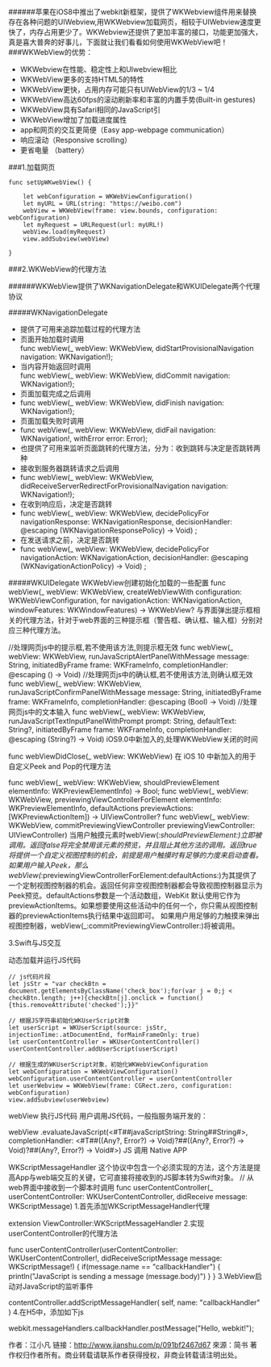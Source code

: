 
######苹果在iOS8中推出了webkit新框架，提供了WKWebview组件用来替换存在各种问题的UIWebview,用WKWebview加载网页，相较于UIWebview速度更快了，内存占用更少了。WKWebview还提供了更加丰富的接口，功能更加强大，真是喜大普奔的好事儿，下面就让我们看看如何使用WKWebView吧！
###WKWebView的优势：

* WKWebview在性能、稳定性上和UIwebview相比<br>
* WKWebView更多的支持HTML5的特性
* WKWebView更快，占用内存可能只有UIWebView的1/3 ~ 1/4
* WKWebView高达60fps的滚动刷新率和丰富的内置手势(Built-in gestures)
* WKWebView具有Safari相同的JavaScript引
* WKWebView增加了加载进度属性
* app和网页的交互更简便（Easy app-webpage communication）
* 响应滚动（Responsive scrolling）
* 更省电量 （battery）

###1.加载网页

    func setUpWKwebView() {
        
        let webConfiguration = WKWebViewConfiguration()
        let myURL = URL(string: "https://weibo.com")
        webView = WKWebView(frame: view.bounds, configuration: webConfiguration)
        let myRequest = URLRequest(url: myURL!)
        webView.load(myRequest)
        view.addSubview(webView)
        
    }
###2.WKWebView的代理方法

######WKWebView提供了WKNavigationDelegate和WKUIDelegate两个代理协议

#####WKNavigationDelegate

* 提供了可用来追踪加载过程的代理方法
* 页面开始加载时调用<br>
func webView(_ webView: WKWebView, didStartProvisionalNavigation navigation: WKNavigation!);
* 当内容开始返回时调用<br>
func webView(_ webView: WKWebView, didCommit navigation: WKNavigation!);
* 页面加载完成之后调用
* func webView(_ webView: WKWebView, didFinish navigation: WKNavigation!);
* 页面加载失败时调用
* func webView(_ webView: WKWebView, didFail navigation: WKNavigation!, withError error: Error);
* 也提供了可用来监听页面跳转的代理方法，分为：收到跳转与决定是否跳转两种
* 接收到服务器跳转请求之后调用
* func webView(_ webView: WKWebView, didReceiveServerRedirectForProvisionalNavigation navigation: WKNavigation!);
* 在收到响应后，决定是否跳转
* func webView(_ webView: WKWebView, decidePolicyFor navigationResponse: WKNavigationResponse, decisionHandler: @escaping (WKNavigationResponsePolicy) -> Void) ;
* 在发送请求之前，决定是否跳转
* func webView(_ webView: WKWebView, decidePolicyFor navigationAction: WKNavigationAction, decisionHandler: @escaping (WKNavigationActionPolicy) -> Void) ;

#####WKUIDelegate
WKWebView创建初始化加载的一些配置
 func webView(_ webView: WKWebView, createWebViewWith configuration: WKWebViewConfiguration, for navigationAction: WKNavigationAction, windowFeatures: WKWindowFeatures) -> WKWebView? 
与界面弹出提示框相关的代理方法，针对于web界面的三种提示框（警告框、确认框、输入框）分别对应三种代理方法。

 //处理网页js中的提示框,若不使用该方法,则提示框无效
 func webView(_ webView: WKWebView, runJavaScriptAlertPanelWithMessage message: String, initiatedByFrame frame: WKFrameInfo, completionHandler: @escaping () -> Void)
//处理网页js中的确认框,若不使用该方法,则确认框无效
 func webView(_ webView: WKWebView, runJavaScriptConfirmPanelWithMessage message: String, initiatedByFrame frame: WKFrameInfo, completionHandler: @escaping (Bool) -> Void)
//处理网页js中的文本输入
 func webView(_ webView: WKWebView, runJavaScriptTextInputPanelWithPrompt prompt: String, defaultText: String?, initiatedByFrame frame: WKFrameInfo, completionHandler: @escaping (String?) -> Void) 
iOS9.0中新加入的,处理WKWebView关闭的时间

func webViewDidClose(_ webView: WKWebView)
在 iOS 10 中新加入的用于自定义Peek and Pop的代理方法

func webView(_ webView: WKWebView, shouldPreviewElement elementInfo: WKPreviewElementInfo) -> Bool;
func webView(_ webView: WKWebView, previewingViewControllerForElement elementInfo: WKPreviewElementInfo, defaultActions previewActions: [WKPreviewActionItem]) -> UIViewController?
func webView(_ webView: WKWebView, commitPreviewingViewController previewingViewController: UIViewController)
当用户触摸元素时webView(_:shouldPreviewElement:)立即被调用。返回false将完全禁用该元素的预览，并且阻止其他方法的调用。返回true将提供一个自定义视图控制的机会，前提是用户触摸时有足够的力度来启动查看。
如果用户输入Peek，那么webView(_:previewingViewControllerForElement:defaultActions:)为其提供了一个定制视图控制器的机会。返回任何非空视图控制器都会导致视图控制器显示为Peek预览。defaultActions参数是一个活动数组，WebKit 默认使用它作为previewActionItems。如果想要使用这些活动中的任何一个，你只需从视图控制器的previewActionItems执行结果中返回即可。
如果用户用足够的力触摸来弹出视图控制器，webView(_:commitPreviewingViewController:)将被调用。

3.Swift与JS交互

动态加载并运行JS代码

    // js代码片段
    let jsStr = "var checkBtn = document.getElementsByClassName('check_box');for(var j = 0;j < checkBtn.length; j++){checkBtn[j].onclick = function(){this.removeAttribute('checked');}}"
    
    // 根据JS字符串初始化WKUserScript对象
    let userScript = WKUserScript(source: jsStr, injectionTime:.atDocumentEnd, forMainFrameOnly: true)
    let userContentController = WKUserContentController()
    userContentController.addUserScript(userScript)
    
    // 根据生成的WKUserScript对象，初始化WKWebViewConfiguration
    let webConfiguration = WKWebViewConfiguration()
    webConfiguration.userContentController = userContentController
    let userWebview = WKWebView(frame: CGRect.zero, configuration: webConfiguration)
    view.addSubview(userWebview)
webView 执行JS代码
用户调用JS代码，一般指服务端开发的：

webView .evaluateJavaScript(<#T##javaScriptString: String##String#>, completionHandler: <#T##((Any?, Error?) -> Void)?##((Any?, Error?) -> Void)?##(Any?, Error?) -> Void#>)
JS 调用 Native APP

WKScriptMessageHandler
这个协议中包含一个必须实现的方法，这个方法是提高App与web端交互的关键，它可直接将接收到的JS脚本转为Swift对象。
// 从web界面中接收到一个脚本时调用
func userContentController(_ userContentController: WKUserContentController, didReceive message: WKScriptMessage)
1.首先添加WKScriptMessageHandler代理

extension ViewController:WKScriptMessageHandler
2.实现userContentController的代理方法

func userContentController(userContentController: WKUserContentController!, didReceiveScriptMessage message: WKScriptMessage!) {
    if(message.name == "callbackHandler") {
        println("JavaScript is sending a message \(message.body)")
    }
}
3.WebView启动对JavaScript的监听事件

contentController.addScriptMessageHandler(
    self,
    name: "callbackHandler" 
)
4.在H5中，添加如下js

webkit.messageHandlers.callbackHandler.postMessage("Hello, webkit!");

作者：江小凡
链接：http://www.jianshu.com/p/091bf2467d67
來源：简书
著作权归作者所有。商业转载请联系作者获得授权，非商业转载请注明出处。